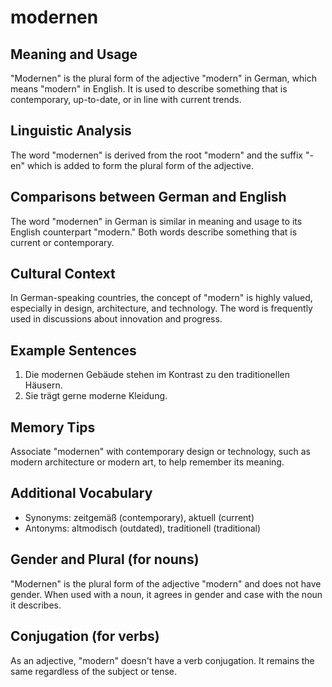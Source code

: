 # modernen
## Meaning and Usage
"Modernen" is the plural form of the adjective "modern" in German, which means "modern" in English. It is used to describe something that is contemporary, up-to-date, or in line with current trends.

## Linguistic Analysis
The word "modernen" is derived from the root "modern" and the suffix "-en" which is added to form the plural form of the adjective. 

## Comparisons between German and English
The word "modernen" in German is similar in meaning and usage to its English counterpart "modern." Both words describe something that is current or contemporary.

## Cultural Context
In German-speaking countries, the concept of "modern" is highly valued, especially in design, architecture, and technology. The word is frequently used in discussions about innovation and progress.

## Example Sentences
1. Die modernen Gebäude stehen im Kontrast zu den traditionellen Häusern.
2. Sie trägt gerne moderne Kleidung.

## Memory Tips
Associate "modernen" with contemporary design or technology, such as modern architecture or modern art, to help remember its meaning.

## Additional Vocabulary
- Synonyms: zeitgemäß (contemporary), aktuell (current)
- Antonyms: altmodisch (outdated), traditionell (traditional)

## Gender and Plural (for nouns)
"Modernen" is the plural form of the adjective "modern" and does not have gender. When used with a noun, it agrees in gender and case with the noun it describes.

## Conjugation (for verbs)
As an adjective, "modern" doesn't have a verb conjugation. It remains the same regardless of the subject or tense.